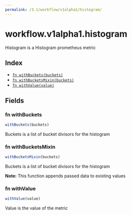 ```yaml
---
permalink: /3.1/workflow/v1alpha1/histogram/
---
```


# workflow.v1alpha1.histogram

Histogram is a Histogram prometheus metric

## Index

* [`fn withBuckets(buckets)`](#fn-withbuckets)
* [`fn withBucketsMixin(buckets)`](#fn-withbucketsmixin)
* [`fn withValue(value)`](#fn-withvalue)

## Fields

### fn withBuckets

```ts
withBuckets(buckets)
```

Buckets is a list of bucket divisors for the histogram

### fn withBucketsMixin

```ts
withBucketsMixin(buckets)
```

Buckets is a list of bucket divisors for the histogram

**Note:** This function appends passed data to existing values

### fn withValue

```ts
withValue(value)
```

Value is the value of the metric